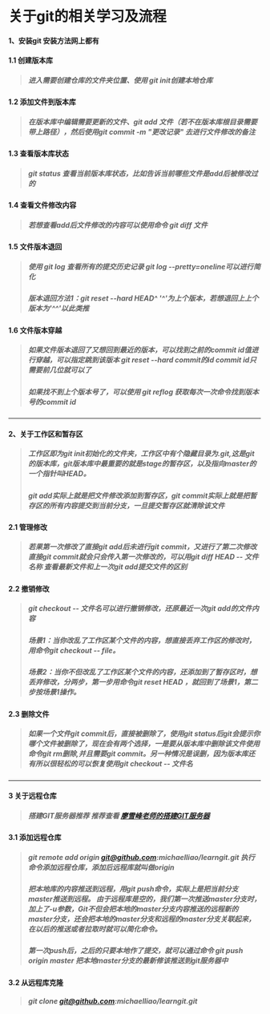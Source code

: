 
# 关于git的相关学习及流程
#### 1、安装git 安装方法网上都有

####  1.1 创建版本库
> ##### 进入需要创建仓库的文件夹位置、使用 git init创建本地仓库

####  1.2 添加文件到版本库
> #####  在版本库中编辑需要更新的文件、git add 文件（若不在版本库根目录需要带上路径），然后使用git commit -m "更改记录" 去进行文件修改的备注

####  1.3 查看版本库状态
> #####  git status 查看当前版本库状态，比如告诉当前哪些文件是add后被修改过的

####  1.4 查看文件修改内容
> #####  若想查看add后文件修改的内容可以使用命令 git diff 文件

####  1.5 文件版本退回
> ##### 使用 git log 查看所有的提交历史记录 git log --pretty=oneline可以进行简化
> ##### 版本退回方法1：git reset --hard HEAD^   '^'为上个版本，若想退回上上个版本为'^^'以此类推

####  1.6 文件版本穿越
> ##### 如果文件版本退回了又想回到最近的版本，可以找到之前的commit id值进行穿越，可以指定跳到该版本 git reset --hard commit的id   commit id只需要前几位就可以了
> #####  如果找不到上个版本号了，可以使用 git reflog 获取每次一次命令找到版本号的commit id

****
#### 2、关于工作区和暂存区
> ##### 工作区即为git init初始化的文件夹，工作区中有个隐藏目录为.git,这是git的版本库，git版本库中最重要的就是stage的暂存区，以及指向master的一个指针叫HEAD。
> ##### git add实际上就是把文件修改添加到暂存区，git commit实际上就是把暂存区的所有内容提交到当前分支，一旦提交暂存区就清除该文件

####  2.1 管理修改
> ##### 若果第一次修改了直接git add后未进行git commit，又进行了第二次修改直接git commit就会只会传入第一次修改的，可以用git diff HEAD -- 文件名称 查看最新文件和上一次git add提交文件的区别

####  2.2 撤销修改
> ##### git checkout -- 文件名可以进行撤销修改，还原最近一次git add的文件内容
> ##### 场景1：当你改乱了工作区某个文件的内容，想直接丢弃工作区的修改时，用命令git checkout -- file。
> ##### 场景2：当你不但改乱了工作区某个文件的内容，还添加到了暂存区时，想丢弃修改，分两步，第一步用命令git reset HEAD <file>，就回到了场景1，第二步按场景1操作。

#### 2.3 删除文件
> ##### 如果一个文件git commit后，直接被删除了，使用git status后git会提示你哪个文件被删除了，现在会有两个选择，一是要从版本库中删除该文件使用命令git rm删除,并且需要git commit。另一种情况是误删，因为版本库还有所以很轻松的可以恢复使用git checkout -- 文件名


****
#### 3 关于远程仓库

> ##### 搭建GIT服务器推荐  推荐查看 [廖雪峰老师的搭建GIT服务器](https://www.liaoxuefeng.com/wiki/896043488029600/899998870925664)

#### 3.1 添加远程仓库

> ##### git remote add origin git@github.com:michaelliao/learngit.git 执行命令添加远程仓库，添加后远程库就叫做origin
> ##### 把本地库的内容推送到远程，用git push命令，实际上是把当前分支master推送到远程。  由于远程库是空的，我们第一次推送master分支时，加上了-u参数，Git不但会把本地的master分支内容推送的远程新的master分支，还会把本地的master分支和远程的master分支关联起来，在以后的推送或者拉取时就可以简化命令。
> ##### 第一次push后，之后的只要本地作了提交，就可以通过命令 git push origin master 把本地master分支的最新修该推送到git服务器中

#### 3.2 从远程库克隆

> ##### git clone git@github.com:michaelliao/learngit.git

